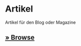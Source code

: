 Artikel
=======

Artikel für den Blog oder Magazine

## [» Browse](http://johanneshoppe.github.io/Artikel/)
